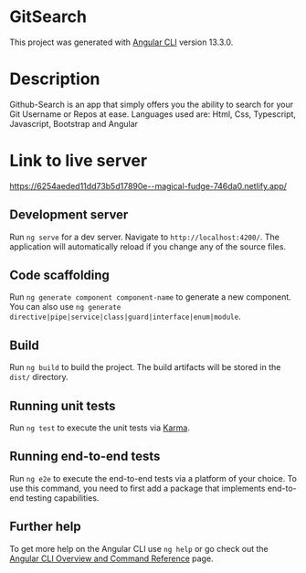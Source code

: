 # GitSearch

This project was generated with [Angular CLI](https://github.com/angular/angular-cli) version 13.3.0.

#  Description 
Github-Search is an app that simply offers you the ability to search for your Git Username or Repos at ease.
Languages used are: Html, Css, Typescript, Javascript, Bootstrap and Angular

#  Link to live server
https://6254aeded11dd73b5d17890e--magical-fudge-746da0.netlify.app/

## Development server

Run `ng serve` for a dev server. Navigate to `http://localhost:4200/`. The application will automatically reload if you change any of the source files.

## Code scaffolding

Run `ng generate component component-name` to generate a new component. You can also use `ng generate directive|pipe|service|class|guard|interface|enum|module`.

## Build

Run `ng build` to build the project. The build artifacts will be stored in the `dist/` directory.

## Running unit tests

Run `ng test` to execute the unit tests via [Karma](https://karma-runner.github.io).

## Running end-to-end tests

Run `ng e2e` to execute the end-to-end tests via a platform of your choice. To use this command, you need to first add a package that implements end-to-end testing capabilities.

## Further help

To get more help on the Angular CLI use `ng help` or go check out the [Angular CLI Overview and Command Reference](https://angular.io/cli) page.
